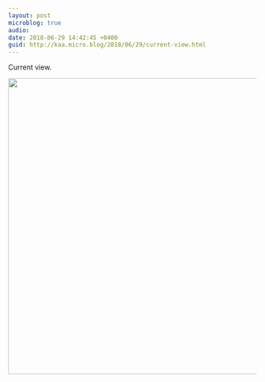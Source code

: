 ```yaml
---
layout: post
microblog: true
audio: 
date: 2018-06-29 14:42:45 +0400
guid: http://kaa.micro.blog/2018/06/29/current-view.html
---
```

Current view.

<img src="https://micro.kaa.bz/uploads/2018/ae4905f4b0.jpg" width="600" height="600" />
